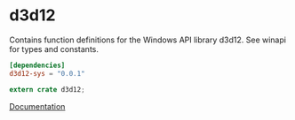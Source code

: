 # d3d12 #
Contains function definitions for the Windows API library d3d12. See winapi for types and constants.

```toml
[dependencies]
d3d12-sys = "0.0.1"
```

```rust
extern crate d3d12;
```

[Documentation](https://retep998.github.io/doc/winapi/d3d12/)
